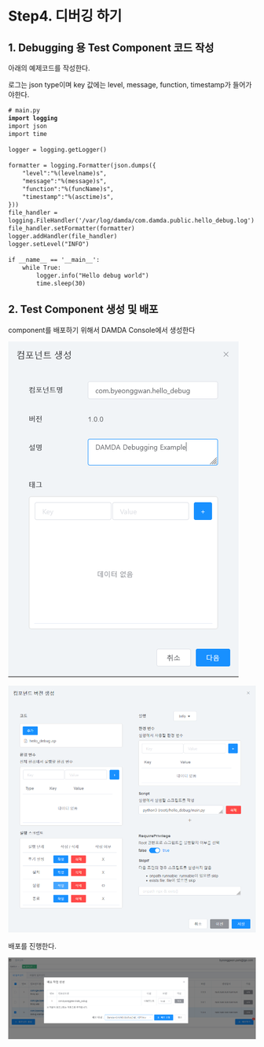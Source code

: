 # Step4. 디버깅 하기

## 1. Debugging 용 Test Component 코드 작성

아래의 예제코드를 작성한다.

로그는 json type이며 key 값에는 level, message, function, timestamp가 들어가야한다.

<pre><code># main.py
<strong>import logging
</strong>import json
import time

logger = logging.getLogger()

formatter = logging.Formatter(json.dumps({
    "level":"%(levelname)s",
    "message":"%(message)s",
    "function":"%(funcName)s",
    "timestamp":"%(asctime)s",
}))
file_handler = logging.FileHandler('/var/log/damda/com.damda.public.hello_debug.log')
file_handler.setFormatter(formatter)
logger.addHandler(file_handler)
logger.setLevel("INFO")

if __name__ == '__main__':
    while True:
        logger.info("Hello debug world")
        time.sleep(30)</code></pre>



## 2. Test Component 생성 및 배포

component를 배포하기 위해서 DAMDA Console에서 생성한다

![](<../.gitbook/assets/image (16).png>)

![](<../.gitbook/assets/image (8).png>)

배포를 진행한다.

![](<../.gitbook/assets/image (10) (1).png>)

